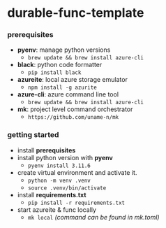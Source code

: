 # durable-func-template

### prerequisites
- **pyenv**: manage python versions
    - `brew update && brew install azure-cli`
- **black**: python code formatter
    - `pip install black`
- **azureite**: local azure storage emulator
    - `npm install -g azurite`
- **azure-cli**: azure command line tool
    - `brew update && brew install azure-cli`
- **mk**: project level command orchestrator
    - `https://github.com/uname-n/mk`

### getting started
- install **prerequisites**
- install python version with **pyenv**
    - `pyenv install 3.11.6`
- create virtual environment and activate it. 
    - `python -m venv .venv`
    - `source .venv/bin/activate`
- install **requirements.txt**
    - `pip install -r requirements.txt`
- start azureite & func locally
    - `mk local` *(command can be found in mk.toml)*
